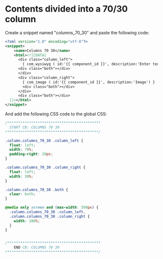 Contents divided into a 70/30 column
====================================

Create a snippet named "columns_70_30" and paste the following code:

```xml
<?xml version="1.0" encoding="utf-8"?>
<snippet>
    <name>Columns 70 30</name>
    <html><![CDATA[
      <div class="column_left">
        { com_wysiwyg ( id:'{{ component_id }}', description:'Enter text here' ) }
      <div class="both"></div>
      </div>
      <div class="column_right">
        { com_image ( id:'{{ component_id }}', description:'Image') }
        <div class="both"></div>
      </div>
      <div class="both"></div>
  ]]></html>
</snippet>
```


And add the following CSS code to the global CSS:

```css
/*******************************************
  START CB: COLUMNS 70 30  
*******************************************/

.column.columns_70_30 .column_left {
  float: left;
  width: 70%;
  padding-right: 20px;
}

.column.columns_70_30 .column_right {
  float: left;
  width: 30%;
}

.column.columns_70_30 .both {
  clear: both;
}

@media only screen and (max-width: 599px) {
  .column.columns_70_30 .column_left,
  .column.columns_70_30 .column_right {
    width: 100%;
  }
}


/*******************************************
    END CB: COLUMNS 70 30  
*******************************************/
````
